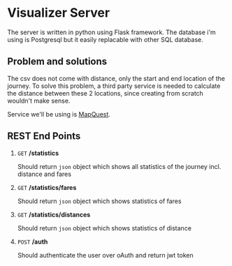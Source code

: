 # Visualizer Server

The server is written in python using Flask framework. The database i'm using is Postgresql but it easily replacable with other SQL database.

## Problem and solutions

The csv does not come with distance, only the start and end location of the journey.
To solve this problem, a third party service is needed to calculate the distance between these 2 locations,
since creating from scratch wouldn't make sense. 

Service we'll be using is [MapQuest](https://developer.mapquest.com/).

## REST End Points

1. `GET` __/statistics__

    Should return `json` object which shows all statistics of the journey incl. distance and fares

2. `GET` __/statistics/fares__

    Should return `json` object which shows statistics of fares

3. `GET` __/statistics/distances__

    Should return `json` object which shows statistics of distance

4. `POST` __/auth__

    Should authenticate the user over oAuth and return jwt token